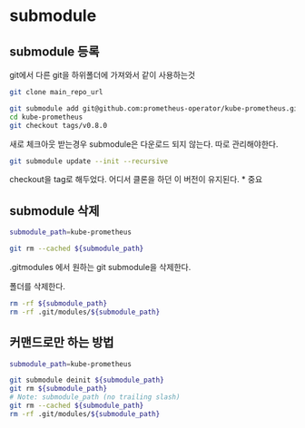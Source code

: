 # submodule

## submodule 등록

git에서 다른 git을 하위폴더에 가져와서 같이 사용하는것

```bash
git clone main_repo_url

git submodule add git@github.com:prometheus-operator/kube-prometheus.git
cd kube-prometheus
git checkout tags/v0.8.0
```

새로 체크아웃 받는경우 submodule은 다운로드 되지 않는다. 따로 관리해야한다.

```bash
git submodule update --init --recursive
```

checkout을 tag로 해두었다. 어디서 클론을 하던 이 버전이 유지된다. * 중요

## submodule 삭제

```bash
submodule_path=kube-prometheus

git rm --cached ${submodule_path}
```

.gitmodules 에서 원하는 git submodule을 삭제한다.

폴더를 삭제한다.

```bash
rm -rf ${submodule_path}
rm -rf .git/modules/${submodule_path}
```

## 커맨드로만 하는 방법

```bash
submodule_path=kube-prometheus

git submodule deinit ${submodule_path}
git rm ${submodule_path}
# Note: submodule_path (no trailing slash)
git rm --cached ${submodule_path}
rm -rf .git/modules/${submodule_path}
```
